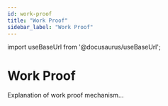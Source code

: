 ```yaml
---
id: work-proof
title: "Work Proof"
sidebar_label: "Work Proof"
---
```

import useBaseUrl from '@docusaurus/useBaseUrl';

# Work Proof
Explanation of work proof mechanism...
